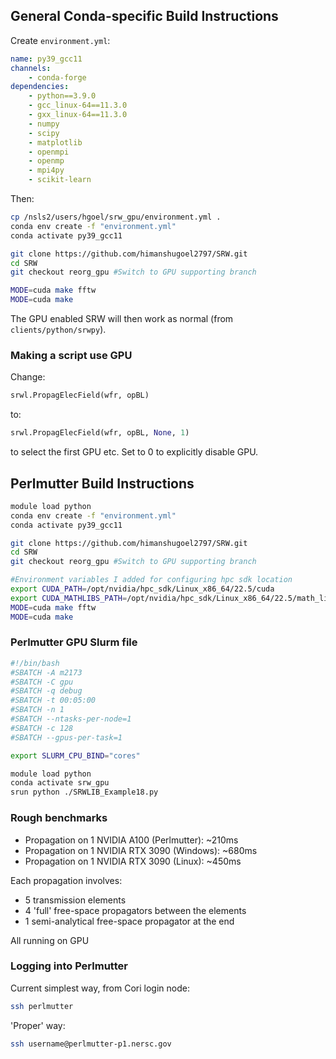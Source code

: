 ## General Conda-specific Build Instructions

Create `environment.yml`:

```yml
name: py39_gcc11
channels:
    - conda-forge
dependencies:
    - python==3.9.0
    - gcc_linux-64==11.3.0
    - gxx_linux-64==11.3.0
    - numpy
    - scipy
    - matplotlib
    - openmpi
    - openmp
    - mpi4py
    - scikit-learn
```

Then:

```bash
cp /nsls2/users/hgoel/srw_gpu/environment.yml .
conda env create -f "environment.yml"
conda activate py39_gcc11

git clone https://github.com/himanshugoel2797/SRW.git
cd SRW
git checkout reorg_gpu #Switch to GPU supporting branch

MODE=cuda make fftw
MODE=cuda make
```

The GPU enabled SRW will then work as normal (from `clients/python/srwpy`).

### Making a script use GPU

Change:

```py
srwl.PropagElecField(wfr, opBL)
```

to:

```py
srwl.PropagElecField(wfr, opBL, None, 1)
```

to select the first GPU etc. Set to 0 to explicitly disable GPU.

## Perlmutter Build Instructions

```bash
module load python
conda env create -f "environment.yml"
conda activate py39_gcc11

git clone https://github.com/himanshugoel2797/SRW.git
cd SRW
git checkout reorg_gpu #Switch to GPU supporting branch

#Environment variables I added for configuring hpc sdk location
export CUDA_PATH=/opt/nvidia/hpc_sdk/Linux_x86_64/22.5/cuda 
export CUDA_MATHLIBS_PATH=/opt/nvidia/hpc_sdk/Linux_x86_64/22.5/math_libs 
MODE=cuda make fftw
MODE=cuda make

```

### Perlmutter GPU Slurm file

```bash
#!/bin/bash
#SBATCH -A m2173
#SBATCH -C gpu
#SBATCH -q debug
#SBATCH -t 00:05:00
#SBATCH -n 1
#SBATCH --ntasks-per-node=1
#SBATCH -c 128
#SBATCH --gpus-per-task=1

export SLURM_CPU_BIND="cores"

module load python
conda activate srw_gpu
srun python ./SRWLIB_Example18.py
```

### Rough benchmarks

- Propagation on 1 NVIDIA A100 (Perlmutter): ~210ms
- Propagation on 1 NVIDIA RTX 3090 (Windows): ~680ms
- Propagation on 1 NVIDIA RTX 3090 (Linux): ~450ms

Each propagation involves:

- 5 transmission elements
- 4 'full' free-space propagators between the elements
- 1 semi-analytical free-space propagator at the end

All running on GPU

### Logging into Perlmutter

Current simplest way, from Cori login node:

```bash
ssh perlmutter
```

'Proper' way:

```bash
ssh username@perlmutter-p1.nersc.gov
```
